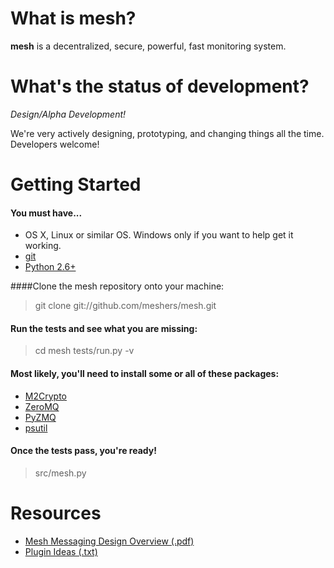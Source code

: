 # What is mesh?

**mesh** is a decentralized, secure, powerful, fast monitoring system.

# What's the status of development?

_Design/Alpha Development!_

We're very actively designing, prototyping, and changing things all the time.  Developers welcome!

# Getting Started

#### You must have...
* OS X, Linux or similar OS.  Windows only if you want to help get it working.
* [git](http://git-scm.com/)
* [Python 2.6+](http://python.org)

####Clone the mesh repository onto your machine:

> git clone git://github.com/meshers/mesh.git

#### Run the tests and see what you are missing:

> cd mesh
> tests/run.py -v

#### Most likely, you'll need to install some or all of these packages:

* [M2Crypto](http://chandlerproject.org/bin/view/Projects/MeTooCrypto)
* [ZeroMQ](http://www.zeromq.org/)
* [PyZMQ](http://www.zeromq.org/bindings:python)
* [psutil](http://code.google.com/p/psutil/)

#### Once the tests pass, you're ready!

> src/mesh.py

# Resources
* [Mesh Messaging Design Overview (.pdf)](https://github.com/meshers/mesh/blob/master/docs/messaging-design-overview.pdf)
* [Plugin Ideas (.txt)](https://github.com/meshers/mesh/blob/master/docs/plugin_ideas.txt)

